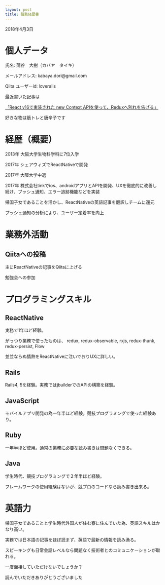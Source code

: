 ```yaml
---
layout: post
title: 職務経歴書
---
```


<body>
  <p>2018年4月3日</p>
  <h1>個人データ</h1>
  <p>氏名: 蒲谷　大樹（カバヤ　タイキ）</p>
  <p>メールアドレス: kabaya.dori@gmail.com</p>
  <p>Qiita ユーザーid: loverails</p>
  <p>最近書いた記事は</p>
  <a href="https://qiita.com/loverails/items/50126e874b24ff984471">「React v16で実装された new Context APIを使って、Reduxへ別れを告げる」</a>
  <p>好きな物は筋トレと唐辛子です<p>

  <h1>経歴（概要）</h1>
  <p>2013年 大阪大学生物科学科に7位入学</p>
  <p>2017年 シェアウィズでReactNativeで開発</p>
  <p>2017年 大阪大学中退</p>
  <p>2017年 株式会社tinkでios、androidアプリとAPIを開発、UXを徹底的に改善し続け、プッシュ通知、エラー追跡機能などを実装</p>
  <p>帰国子女であることを活かし、ReactNativeの英語記事を翻訳しチームに還元</p>
  <p>プッシュ通知の分析により、ユーザー定着率を向上<p>
  <h1>業務外活動</h1>
  <h2>Qiitaへの投稿</h2>
  <p>主にReactNativeの記事をQiitaに上げる</p>
  <p>勉強会への参加</p>

  <h1>プログラミングスキル</h1>
  <h2>ReactNative</h2>
  <p>実務で1年ほど経験。</p>
  <p>がっつり業務で使ったものは、
  redux,
  redux-observable,
  rxjs,
  redux-thunk,
  redux-persist,
  Flow</p>
  <p>並並ならぬ情熱をReactNativeに注いでおりUXに詳しい。</p>
  <h2>Rails</h2>
  <p>Rails4, 5を経験。実務ではjbuilderでのAPIの構築を経験。</p>
  <p></p>
  <h2>JavaScript</h2>
  <p>モバイルアプリ開発の為一年半ほど経験。競技プログラミングで使った経験あり。</p>
  <h2>Ruby</h2>
  <p>一年半ほど使用。通常の業務に必要な読み書きは問題なくできる。</p>
  <h2>Java</h2>
  <p>学生時代、競技プログラミングで２年半ほど経験。</p>
  <p>フレームワークの使用経験はないが、競プロのコードなら読み書き出来る。</p>

  <h1>英語力</h1>
  <p>帰国子女であることと学生時代外国人が住む寮に住んでいた為、英語スキルはかなり高い。</p>
  <p>実務では日本語の記事をほぼ読まず、英語で最新の情報を読み漁る。</p>
  <p>スピーキングも日常会話レベルなら問題なく技術者とのコミュニケーションが取れる。</p>

  <p>一度面接していただけないでしょうか？</p>
  <p>読んでいただきありがとうございました</p>
</body>
